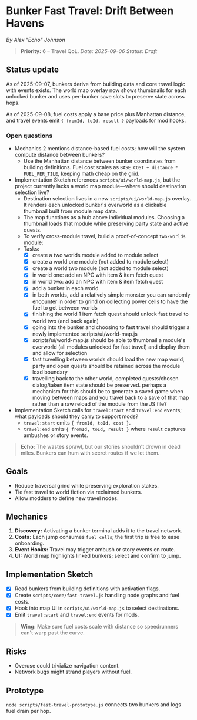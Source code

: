 # Bunker Fast Travel: Drift Between Havens

*By Alex "Echo" Johnson*
> **Priority:** 6 – Travel QoL.
*Date: 2025-09-06*
*Status: Draft*

## Status update
As of 2025-09-07, bunkers derive from building data and core travel logic with events exists. The world map overlay now shows thumbnails for each unlocked bunker and uses per-bunker save slots to preserve state across hops.

As of 2025-09-08, fuel costs apply a base price plus Manhattan distance, and travel events emit `{ fromId, toId, result }` payloads for mod hooks.

### Open questions
- Mechanics 2 mentions distance-based fuel costs; how will the system compute distance between bunkers?
  - Use the Manhattan distance between bunker coordinates from building definitions. Fuel cost scales as `BASE_COST + distance * FUEL_PER_TILE`, keeping math cheap on the grid.
- Implementation Sketch references `scripts/ui/world-map.js`, but the project currently lacks a world map module—where should destination selection live?
  - Destination selection lives in a new `scripts/ui/world-map.js` overlay. It renders each unlocked bunker's overworld as a clickable thumbnail built from module map data.
  - The map functions as a hub above individual modules. Choosing a thumbnail loads that module while preserving party state and active quests.
  - To verify cross-module travel, build a proof-of-concept `two-worlds` module:
  - Tasks:
    - [x] create a two worlds module added to module select
    - [x] create a world one module (not added to module select)
    - [x] create a world two module (not added to module select)
    - [x] in world one: add an NPC with item & item fetch quest
    - [x] in world two: add an NPC with item & item fetch quest
    - [x] add a bunker in each world
    - [x] in both worlds, add a relatively simple monster you can randomly encounter in order to grind on collecting power cells to have the fuel to get between worlds
    - [x] finishing the world 1 item fetch quest should unlock fast travel to world two (and back again)
    - [x] going into the bunker and choosing to fast travel should trigger a newly implemented scripts/ui/world-map.js
    - [x] scripts/ui/world-map.js should be able to thumbnail a module's overworld (all modules unlocked for fast travel) and display them and allow for selection
    - [x] fast travelling between worlds should load the new map world, party and open quests should be retained across the module load boundary
    - [x] travelling back to the other world, completed quests/chosen dialog/taken item state should be preserved. perhaps a mechanism for this should be to generate a saved game when moving between maps and you travel back to a save of that map rather than a raw reload of the module from the JS file?
- Implementation Sketch calls for `travel:start` and `travel:end` events; what payloads should they carry to support mods?
  - `travel:start` emits `{ fromId, toId, cost }`.
  - `travel:end` emits `{ fromId, toId, result }` where `result` captures ambushes or story events.

> **Echo:** The wastes sprawl, but our stories shouldn't drown in dead miles. Bunkers can hum with secret routes if we let them.

## Goals
- Reduce traversal grind while preserving exploration stakes.
- Tie fast travel to world fiction via reclaimed bunkers.
- Allow modders to define new travel nodes.

## Mechanics
1. **Discovery:** Activating a bunker terminal adds it to the travel network.
2. **Costs:** Each jump consumes `fuel cells`; the first trip is free to ease onboarding.
3. **Event Hooks:** Travel may trigger ambush or story events en route.
4. **UI:** World map highlights linked bunkers; select and confirm to jump.

## Implementation Sketch
- [x] Read bunkers from building definitions with activation flags.
- [x] Create `scripts/core/fast-travel.js` handling node graphs and fuel costs.
- [x] Hook into map UI in `scripts/ui/world-map.js` to select destinations.
- [x] Emit `travel:start` and `travel:end` events for mods.

> **Wing:** Make sure fuel costs scale with distance so speedrunners can't warp past the curve.

## Risks
- Overuse could trivialize navigation content.
- Network bugs might strand players without fuel.

## Prototype
`node scripts/fast-travel-prototype.js` connects two bunkers and logs fuel drain per hop.
